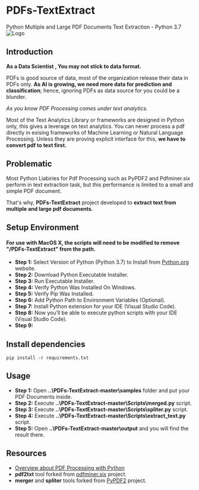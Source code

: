 # PDFs-TextExtract
Python Multiple and Large PDF Documents Text Extraction - Python 3.7
![Logo](XPDF.jpg)

## Introduction
**As a Data Scientist , You may not stick to data format.** 

PDFs is good source of data, most of the organization release their data in PDFs only. **As AI is growing, we need more data for prediction and classification**; hence, ignoring PDFs as data source for you could be a blunder. 

*As you know PDF Processing comes under text analytics.*


Most of the Text Analytics Library or frameworks are designed in Python only, this gives a leverage on text analytics. You can never process a pdf directly in exising frameworks of Machine Learning or Natural Language Processing. Unless they are proving explicit interface for this, **we have to convert pdf to text first.**
## Problematic
Most Python Liabiries for Pdf Processing such as PyPDF2 and Pdfminer.six perform in text extraction task, but this performance is limited to a small and simple PDF document.

That's why, **PDFs-TextExtract** project developed to **extract text from multiple and large pdf documents.**

## Setup Environment

#### For use with MacOS X, the scripts will need to be modified to remove "/PDFs-TextExtract" from the path.

- **Step 1:** Select Version of Python (Python 3.7) to Install from [Python.org](https://www.python.org/) website.
- **Step 2:** Download Python Executable Installer.
- **Step 3:** Run Executable Installer.
- **Step 4:** Verify Python Was Installed On Windows.
- **Step 5:** Verify Pip Was Installed.
- **Step 6:** Add Python Path to Environment Variables (Optional).
- **Step 7:** Install Python extension for your IDE (Visual Studio Code).
- **Step 8:** Now you’ll be able to execute python scripts with your IDE (Visual Studio Code).
- **Step 9:** 

## Install dependencies

    pip install -r requirements.txt

## Usage 
- **Step 1:** Open **..\PDFs-TextExtract-master\samples** folder and put your PDF Documents inside.
- **Step 2:** Execute **..\PDFs-TextExtract-master\Scripts\merged.py** script.
- **Step 3:** Execute **..\PDFs-TextExtract-master\Scripts\spliter.py** script.
- **Step 4:** Execute **..\PDFs-TextExtract-master\Scripts\extract_text.py** script.
- **Step 5:** Open **..\PDFs-TextExtract-master\output** and you will find the result there.

## Resources 
- [Overview about PDF Processing with Python](https://towardsdatascience.com/pdf-preprocessing-with-python-19829752af9f)
- **pdf2txt** tool forked from [pdfminer.six](https://github.com/pdfminer/pdfminer.six) project.
- **merger** and **spliter** tools forked from [PyPDF2](https://github.com/mstamy2/PyPDF2) project. 
